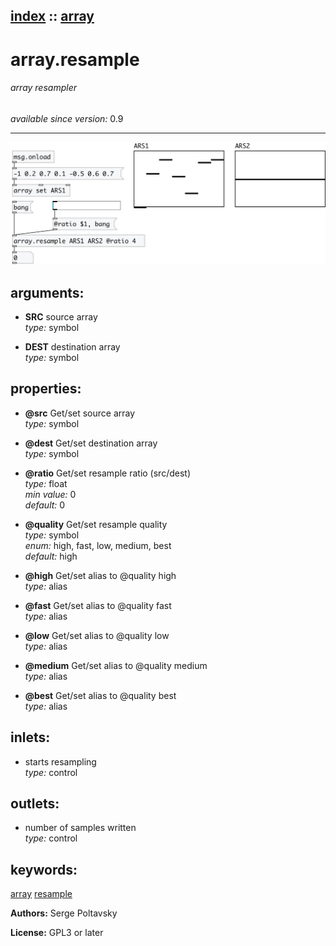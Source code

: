 [index](index.html) :: [array](category_array.html)
---

# array.resample

###### array resampler

*available since version:* 0.9

---




[![example](../examples/img/array.resample.jpg)](../examples/pd/array.resample.pd)



## arguments:

* **SRC**
source array<br>
_type:_ symbol<br>

* **DEST**
destination array<br>
_type:_ symbol<br>





## properties:

* **@src** 
Get/set source array<br>
_type:_ symbol<br>

* **@dest** 
Get/set destination array<br>
_type:_ symbol<br>

* **@ratio** 
Get/set resample ratio (src/dest)<br>
_type:_ float<br>
_min value:_ 0<br>
_default:_ 0<br>

* **@quality** 
Get/set resample quality<br>
_type:_ symbol<br>
_enum:_ high, fast, low, medium, best<br>
_default:_ high<br>

* **@high** 
Get/set alias to @quality high<br>
_type:_ alias<br>

* **@fast** 
Get/set alias to @quality fast<br>
_type:_ alias<br>

* **@low** 
Get/set alias to @quality low<br>
_type:_ alias<br>

* **@medium** 
Get/set alias to @quality medium<br>
_type:_ alias<br>

* **@best** 
Get/set alias to @quality best<br>
_type:_ alias<br>



## inlets:

* starts resampling<br>
_type:_ control



## outlets:

* number of samples written<br>
_type:_ control



## keywords:

[array](keywords/array.html)
[resample](keywords/resample.html)






**Authors:** Serge Poltavsky




**License:** GPL3 or later





